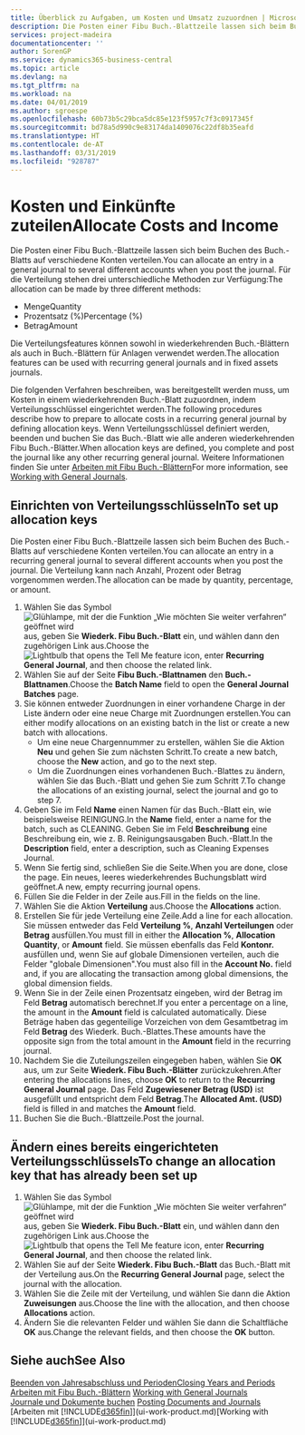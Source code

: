 ```yaml
---
title: Überblick zu Aufgaben, um Kosten und Umsatz zuzuordnen | Microsoft Docs
description: Die Posten einer Fibu Buch.-Blattzeile lassen sich beim Buchen des Buch.-Blatts auf verschiedene Konten verteilen.
services: project-madeira
documentationcenter: ''
author: SorenGP
ms.service: dynamics365-business-central
ms.topic: article
ms.devlang: na
ms.tgt_pltfrm: na
ms.workload: na
ms.date: 04/01/2019
ms.author: sgroespe
ms.openlocfilehash: 60b73b5c29bca5dc85e123f5957c7f3c0917345f
ms.sourcegitcommit: bd78a5d990c9e83174da1409076c22df8b35eafd
ms.translationtype: HT
ms.contentlocale: de-AT
ms.lasthandoff: 03/31/2019
ms.locfileid: "928787"
---
```

# <a name="allocate-costs-and-income"></a><span data-ttu-id="59789-103">Kosten und Einkünfte zuteilen</span><span class="sxs-lookup"><span data-stu-id="59789-103">Allocate Costs and Income</span></span>
<span data-ttu-id="59789-104">Die Posten einer Fibu Buch.-Blattzeile lassen sich beim Buchen des Buch.-Blatts auf verschiedene Konten verteilen.</span><span class="sxs-lookup"><span data-stu-id="59789-104">You can allocate an entry in a general journal to several different accounts when you post the journal.</span></span> <span data-ttu-id="59789-105">Für die Verteilung stehen drei unterschiedliche Methoden zur Verfügung:</span><span class="sxs-lookup"><span data-stu-id="59789-105">The allocation can be made by three different methods:</span></span>

* <span data-ttu-id="59789-106">Menge</span><span class="sxs-lookup"><span data-stu-id="59789-106">Quantity</span></span>
* <span data-ttu-id="59789-107">Prozentsatz (%)</span><span class="sxs-lookup"><span data-stu-id="59789-107">Percentage (%)</span></span>
* <span data-ttu-id="59789-108">Betrag</span><span class="sxs-lookup"><span data-stu-id="59789-108">Amount</span></span>

<span data-ttu-id="59789-109">Die Verteilungsfeatures können sowohl in wiederkehrenden Buch.-Blättern als auch in Buch.-Blättern für Anlagen verwendet werden.</span><span class="sxs-lookup"><span data-stu-id="59789-109">The allocation features can be used with recurring general journals and in fixed assets journals.</span></span>
<!--You can also distribute the cost or revenue of a line to an intercompany partner when you post a sales or purchase document. When you post the document, a line will be posted in your general journal, and a corresponding line will be created in the intercompany outbox.-->

<span data-ttu-id="59789-110">Die folgenden Verfahren beschreiben, was bereitgestellt werden muss, um Kosten in einem wiederkehrenden Buch.-Blatt zuzuordnen, indem Verteilungsschlüssel eingerichtet werden.</span><span class="sxs-lookup"><span data-stu-id="59789-110">The following procedures describe how to prepare to allocate costs in a recurring general journal by defining allocation keys.</span></span> <span data-ttu-id="59789-111">Wenn Verteilungsschlüssel definiert werden, beenden und buchen Sie das Buch.-Blatt wie alle anderen wiederkehrenden Fibu Buch.-Blätter.</span><span class="sxs-lookup"><span data-stu-id="59789-111">When allocation keys are defined, you complete and post the journal like any other recurring general journal.</span></span> <span data-ttu-id="59789-112">Weitere Informationen finden Sie unter [Arbeiten mit Fibu Buch.-Blättern](ui-work-general-journals.md)</span><span class="sxs-lookup"><span data-stu-id="59789-112">For more information, see [Working with General Journals](ui-work-general-journals.md).</span></span>

## <a name="to-set-up-allocation-keys"></a><span data-ttu-id="59789-113">Einrichten von Verteilungsschlüsseln</span><span class="sxs-lookup"><span data-stu-id="59789-113">To set up allocation keys</span></span>
<span data-ttu-id="59789-114">Die Posten einer Fibu Buch.-Blattzeile lassen sich beim Buchen des Buch.-Blatts auf verschiedene Konten verteilen.</span><span class="sxs-lookup"><span data-stu-id="59789-114">You can allocate an entry in a recurring general journal to several different accounts when you post the journal.</span></span> <span data-ttu-id="59789-115">Die Verteilung kann nach Anzahl, Prozent oder Betrag vorgenommen werden.</span><span class="sxs-lookup"><span data-stu-id="59789-115">The allocation can be made by quantity, percentage, or amount.</span></span>
1. <span data-ttu-id="59789-116">Wählen Sie das Symbol ![Glühlampe, mit der die Funktion „Wie möchten Sie weiter verfahren“ geöffnet wird](media/ui-search/search_small.png "Wie möchten Sie weiter verfahren?") aus, geben Sie **Wiederk. Fibu Buch.-Blatt** ein, und wählen dann den zugehörigen Link aus.</span><span class="sxs-lookup"><span data-stu-id="59789-116">Choose the ![Lightbulb that opens the Tell Me feature](media/ui-search/search_small.png "Tell me what you want to do") icon, enter **Recurring General Journal**, and then choose the related link.</span></span>
2. <span data-ttu-id="59789-117">Wählen Sie auf der Seite **Fibu Buch.-Blattnamen** den **Buch.-Blattnamen**.</span><span class="sxs-lookup"><span data-stu-id="59789-117">Choose the **Batch Name** field to open the **General Journal Batches** page.</span></span>
3. <span data-ttu-id="59789-118">Sie können entweder Zuordnungen in einer vorhandene Charge in der Liste ändern oder eine neue Charge mit Zuordnungen erstellen.</span><span class="sxs-lookup"><span data-stu-id="59789-118">You can either modify allocations on an existing batch in the list or create a new batch with allocations.</span></span>
   * <span data-ttu-id="59789-119">Um eine neue Chargennummer zu erstellen, wählen Sie die Aktion **Neu** und gehen Sie zum nächsten Schritt.</span><span class="sxs-lookup"><span data-stu-id="59789-119">To create a new batch, choose the **New** action, and go to the next step.</span></span>
   * <span data-ttu-id="59789-120">Um die Zuordnungen eines vorhandenen Buch.-Blattes zu ändern, wählen Sie das Buch.-Blatt und gehen Sie zum Schritt 7.</span><span class="sxs-lookup"><span data-stu-id="59789-120">To change the allocations of an existing journal, select the journal and go to step 7.</span></span>    
4. <span data-ttu-id="59789-121">Geben Sie im Feld **Name** einen Namen für das Buch.-Blatt ein, wie beispielsweise REINIGUNG.</span><span class="sxs-lookup"><span data-stu-id="59789-121">In the **Name** field, enter a name for the batch, such as CLEANING.</span></span> <span data-ttu-id="59789-122">Geben Sie im Feld **Beschreibung** eine Beschreibung ein, wie z. B. Reinigungsausgaben Buch.-Blatt.</span><span class="sxs-lookup"><span data-stu-id="59789-122">In the **Description** field, enter a description, such as Cleaning Expenses Journal.</span></span>
5. <span data-ttu-id="59789-123">Wenn Sie fertig sind, schließen Sie die Seite.</span><span class="sxs-lookup"><span data-stu-id="59789-123">When you are done, close the page.</span></span> <span data-ttu-id="59789-124">Ein neues, leeres wiederkehrendes Buchungsblatt wird geöffnet.</span><span class="sxs-lookup"><span data-stu-id="59789-124">A new, empty recurring journal opens.</span></span>
6. <span data-ttu-id="59789-125">Füllen Sie die Felder in der Zeile aus.</span><span class="sxs-lookup"><span data-stu-id="59789-125">Fill in the fields on the line.</span></span>
7. <span data-ttu-id="59789-126">Wählen Sie die Aktion **Verteilung** aus.</span><span class="sxs-lookup"><span data-stu-id="59789-126">Choose the **Allocations** action.</span></span>
8. <span data-ttu-id="59789-127">Erstellen Sie für jede Verteilung eine Zeile.</span><span class="sxs-lookup"><span data-stu-id="59789-127">Add a line for each allocation.</span></span> <span data-ttu-id="59789-128">Sie müssen entweder das Feld **Verteilung %**, **Anzahl Verteilungen** oder **Betrag** ausfüllen.</span><span class="sxs-lookup"><span data-stu-id="59789-128">You must fill in either the **Allocation %**, **Allocation Quantity**, or **Amount** field.</span></span> <span data-ttu-id="59789-129">Sie müssen ebenfalls das Feld **Kontonr.** ausfüllen und, wenn Sie auf globale Dimensionen verteilen, auch die Felder "globale Dimensionen".</span><span class="sxs-lookup"><span data-stu-id="59789-129">You must also fill in the **Account No.** field and, if you are allocating the transaction among global dimensions, the global dimension fields.</span></span>
9. <span data-ttu-id="59789-130">Wenn Sie in der Zeile einen Prozentsatz eingeben, wird der Betrag im Feld **Betrag** automatisch berechnet.</span><span class="sxs-lookup"><span data-stu-id="59789-130">If you enter a percentage on a line, the amount in the **Amount** field is calculated automatically.</span></span> <span data-ttu-id="59789-131">Diese Beträge haben das gegenteilige Vorzeichen von dem Gesamtbetrag im Feld **Betrag** des Wiederk. Buch.-Blattes.</span><span class="sxs-lookup"><span data-stu-id="59789-131">These amounts have the opposite sign from the total amount in the **Amount** field in the recurring journal.</span></span>
10. <span data-ttu-id="59789-132">Nachdem Sie die Zuteilungszeilen eingegeben haben, wählen Sie **OK** aus, um zur Seite **Wiederk. Fibu Buch.-Blätter** zurückzukehren.</span><span class="sxs-lookup"><span data-stu-id="59789-132">After entering the allocations lines, choose **OK** to return to the **Recurring General Journal** page.</span></span> <span data-ttu-id="59789-133">Das Feld **Zugewiesener Betrag (USD)** ist ausgefüllt und entspricht dem Feld **Betrag**.</span><span class="sxs-lookup"><span data-stu-id="59789-133">The **Allocated Amt. (USD)** field is filled in and matches the **Amount** field.</span></span>
11. <span data-ttu-id="59789-134">Buchen Sie die Buch.-Blattzeile.</span><span class="sxs-lookup"><span data-stu-id="59789-134">Post the journal.</span></span>

## <a name="to-change-an-allocation-key-that-has-already-been-set-up"></a><span data-ttu-id="59789-135">Ändern eines bereits eingerichteten Verteilungsschlüssels</span><span class="sxs-lookup"><span data-stu-id="59789-135">To change an allocation key that has already been set up</span></span>
1. <span data-ttu-id="59789-136">Wählen Sie das Symbol ![Glühlampe, mit der die Funktion „Wie möchten Sie weiter verfahren“ geöffnet wird](media/ui-search/search_small.png "Wie möchten Sie weiter verfahren?") aus, geben Sie **Wiederk. Fibu Buch.-Blatt** ein, und wählen dann den zugehörigen Link aus.</span><span class="sxs-lookup"><span data-stu-id="59789-136">Choose the ![Lightbulb that opens the Tell Me feature](media/ui-search/search_small.png "Tell me what you want to do") icon, enter **Recurring General Journal**, and then choose the related link.</span></span>
2. <span data-ttu-id="59789-137">Wählen Sie auf der Seite **Wiederk. Fibu Buch.-Blatt** das Buch.-Blatt mit der Verteilung aus.</span><span class="sxs-lookup"><span data-stu-id="59789-137">On the **Recurring General Journal** page, select the journal with the allocation.</span></span>
3. <span data-ttu-id="59789-138">Wählen Sie die Zeile mit der Verteilung, und wählen Sie dann die Aktion **Zuweisungen** aus.</span><span class="sxs-lookup"><span data-stu-id="59789-138">Choose the line with the allocation, and then choose **Allocations** action.</span></span>
4. <span data-ttu-id="59789-139">Ändern Sie die relevanten Felder und wählen Sie dann die Schaltfläche **OK** aus.</span><span class="sxs-lookup"><span data-stu-id="59789-139">Change the relevant fields, and then choose the **OK** button.</span></span>

## <a name="see-also"></a><span data-ttu-id="59789-140">Siehe auch</span><span class="sxs-lookup"><span data-stu-id="59789-140">See Also</span></span>
[<span data-ttu-id="59789-141">Beenden von Jahresabschluss und Perioden</span><span class="sxs-lookup"><span data-stu-id="59789-141">Closing Years and Periods</span></span>](year-close-years-periods.md)  
<span data-ttu-id="59789-142">[Arbeiten mit Fibu Buch.-Blättern](ui-work-general-journals.md)  </span><span class="sxs-lookup"><span data-stu-id="59789-142">[Working with General Journals](ui-work-general-journals.md)  </span></span>  
<span data-ttu-id="59789-143">[Journale und Dokumente buchen](ui-post-documents-journals.md)  </span><span class="sxs-lookup"><span data-stu-id="59789-143">[Posting Documents and Journals](ui-post-documents-journals.md)  </span></span>  
<span data-ttu-id="59789-144">[Arbeiten mit [!INCLUDE[d365fin](includes/d365fin_md.md)]](ui-work-product.md)</span><span class="sxs-lookup"><span data-stu-id="59789-144">[Working with [!INCLUDE[d365fin](includes/d365fin_md.md)]](ui-work-product.md)</span></span>
